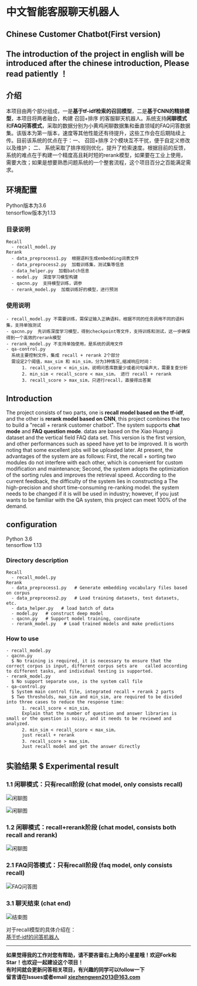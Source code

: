 # 中文智能客服聊天机器人 
## Chinese Customer Chatbot(First version)
    
## The introduction of the project in english will be introduced after the chinese introduction, Please read patiently ！    
## 介绍
本项目由两个部分组成，一是**基于tf-idf检索的召回模型**，二是**基于CNN的精排模型**，本项目将两者融合，构建 召回+排序 的客服聊天机器人。系统支持**闲聊模式**和**FAQ问答模式**，采取的数据分别为小黄鸡闲聊数据集和垂直领域的FAQ问答数据集。该版本为第一版本，速度等其他性能还有待提升，这些工作会在后期陆续上传。目前该系统的优点在于：一、 召回+排序 2个模块互不干扰，便于自定义修改以及维护； 二、 系统采取了排序规则优化，提升了检索速度。根据目前的反馈，系统的难点在于构建一个精度高且耗时短的rerank模型，如果要在工业上使用，需要大改；如果是想要熟悉问题系统的一个整套流程，这个项目百分之百能满足需求。

## 环境配置  
  
  Python版本为3.6  
  tensorflow版本为1.13  
  
### 目录说明
    
    Recall
      - recall_model.py  
    Rerank
      - data_preprocess1.py  根据语料生成embedding词表文件
      - data_preprocess2.py  加载训练集，测试集等信息
      - data_helper.py  加载batch信息
      - model.py  深度学习模型构建
      - qacnn.py  支持模型训练，调参
      - rerank_model.py  加载训练好的模型，进行预测
      
### 使用说明

    - recall_model.py 不需要训练，需保证输入正确语料，根据不同的任务调用不同的语料集，支持单独测试
    - qacnn.py  先训练深度学习模型，得到checkpoint等文件，支持训练和测试，这一步确保得到一个高效的rerank模型
    - rerank_model.py 不支持单独使用，是系统的调用文件
    - qa-control.py  
      系统主要控制文件，集成 recall + rerank 2个部分
      需设定2个阈值，max_sim 和 min_sim，分为3种情况,缩减响应时间：
          1. recall_score < min_sim，说明问答库数量少或者问句噪声大，需要复查分析
          2. min_sim < recall_score < max_sim， 进行 recall + rerank
          3. recall_score > max_sim，只进行recall，直接得出答案

## Introduction
The project consists of two parts, one is **recall model based on the tf-idf**, and the other is **rerank model based on CNN**, this project combines the two to build a "recall + rerank customer chatbot". The system supports **chat mode** and **FAQ question mode**. datas are based on the Xiao Huang ji dataset and the vertical field FAQ data set. This version is the first version, and other performances such as speed have yet to be improved. It is worth noting that some excellent jobs will be uploaded later. At present, the advantages of the system are as follows: First, the recall + sorting two modules do not interfere with each other, which is convenient for custom modification and maintenance; Second, the system adopts the optimization of the sorting rules and improves the retrieval speed. According to the current feedback, the difficulty of the system lies in constructing a The high-precision and short time-consuming re-ranking model. the system needs to be changed if it is will be used in industry; however, if you just wants to be familiar with the QA system, this project can meet 100% of the demand.

## configuration  
  
  Python 3.6  
  tensorflow 1.13  
  
### Directory description
    
    Recall
      - recall_model.py  
    Rerank
      - data_preprocess1.py   # Generate embedding vocabulary files based on corpus
      - data_preprocess2.py   # Load training datasets, test datasets, etc.
      - data_helper.py   # load batch of data
      - model.py   # construct deep model
      - qacnn.py   # Support model training, coordinate
      - rerank_model.py   # Load trained models and make predictions
      
### How to use

    - recall_model.py 
    - qacnn.py  
      $ No training is required, it is necessary to ensure that the correct corpus is input, different corpus sets are   called according to different tasks, and individual testing is supported.
    - rerank_model.py 
      $ No support separate use, is the system call file
    - qa-control.py  
      $ System main control file, integrated recall + rerank 2 parts
      $ Two thresholds, max_sim and min_sim, are required to be divided into three cases to reduce the response time:
          1. recall_score < min_sim，
          Explain that the number of question and answer libraries is small or the question is noisy, and it needs to be reviewed and analyzed.
          2. min_sim < recall_score < max_sim， 
          just recall + rerank
          3. recall_score > max_sim，
          Just recall model and get the answer directly
 
## 实验结果 $ Experimental result
### 1.1 闲聊模式：只有recall阶段 (chat model, only consists recall)  
![闲聊图]( https://github.com/WenRichard/Customer-Chatbot/raw/master/smart-chatbot-zero/data/corpus1/chat/image/recall1.png "闲聊图") 

![闲聊图]( https://github.com/WenRichard/Customer-Chatbot/raw/master/smart-chatbot-zero/data/corpus1/chat/image/recall2.png "闲聊图") 

### 1.2 闲聊模式：recall+rerank阶段 (chat model, consists both recall and rerank)  
![闲聊图]( https://github.com/WenRichard/Customer-Chatbot/raw/master/smart-chatbot-zero/data/corpus1/chat/image/rerank1.png "闲聊图") 
   
### 2.1 FAQ问答模式：只有recall阶段 (faq model, only consists recall)  
![FAQ问答图]( https://github.com/WenRichard/Customer-Chatbot/raw/master/smart-chatbot-zero/data/corpus1/chat/image/faq.png "闲聊图") 
   
### 3.1 聊天结束 (chat end)  
![结束图]( https://github.com/WenRichard/Customer-Chatbot/raw/master/smart-chatbot-zero/data/corpus1/chat/image/chat-end.png "闲聊图") 

对于recall模型的具体介绍在：  
[基于tf-idf的问答机器人](https://github.com/WenRichard/QAmodel-for-Retrievalchatbot/tree/master/QAdemo_base1)

 --------------------------------------------------------------
**如果觉得我的工作对您有帮助，请不要吝啬右上角的小星星哦！欢迎Fork和Star！也欢迎一起建设这个项目！**    
**有时间就会更新问答相关项目，有兴趣的同学可以follow一下**  
**留言请在Issues或者email xiezhengwen2013@163.com**
